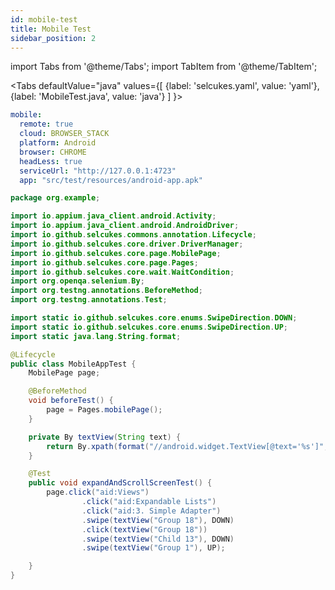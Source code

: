 ```yaml
---
id: mobile-test
title: Mobile Test
sidebar_position: 2
---
```



import Tabs from '@theme/Tabs';
import TabItem from '@theme/TabItem';

<Tabs defaultValue="java"
values={[
{label: 'selcukes.yaml', value: 'yaml'},{label: 'MobileTest.java', value: 'java'}
]
}>

<TabItem value="yaml">

```yaml
mobile:
  remote: true
  cloud: BROWSER_STACK
  platform: Android
  browser: CHROME
  headLess: true
  serviceUrl: "http://127.0.0.1:4723"
  app: "src/test/resources/android-app.apk"
```

</TabItem>
<TabItem value="java">

```java
package org.example;

import io.appium.java_client.android.Activity;
import io.appium.java_client.android.AndroidDriver;
import io.github.selcukes.commons.annotation.Lifecycle;
import io.github.selcukes.core.driver.DriverManager;
import io.github.selcukes.core.page.MobilePage;
import io.github.selcukes.core.page.Pages;
import io.github.selcukes.core.wait.WaitCondition;
import org.openqa.selenium.By;
import org.testng.annotations.BeforeMethod;
import org.testng.annotations.Test;

import static io.github.selcukes.core.enums.SwipeDirection.DOWN;
import static io.github.selcukes.core.enums.SwipeDirection.UP;
import static java.lang.String.format;

@Lifecycle
public class MobileAppTest {
    MobilePage page;

    @BeforeMethod
    void beforeTest() {
        page = Pages.mobilePage();
    }

    private By textView(String text) {
        return By.xpath(format("//android.widget.TextView[@text='%s']", text));
    }

    @Test
    public void expandAndScrollScreenTest() {
        page.click("aid:Views")
                .click("aid:Expandable Lists")
                .click("aid:3. Simple Adapter")
                .swipe(textView("Group 18"), DOWN)
                .click(textView("Group 18"))
                .swipe(textView("Child 13"), DOWN)
                .swipe(textView("Group 1"), UP);

    }
}
```

</TabItem>
</Tabs>
